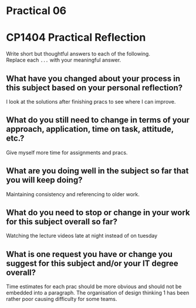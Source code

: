 # Practical 06
# CP1404 Practical Reflection

Write short but thoughtful answers to each of the following.  
Replace each `...` with your meaningful answer.

## What have you changed about your process in this subject based on your personal reflection?

I look at the solutions after finishing pracs to see where I can improve.

## What do you still need to change in terms of your approach, application, time on task, attitude, etc.?

Give myself more time for assignments and pracs.

## What are you doing well in the subject so far that you will keep doing?

Maintaining consistency and referencing to older work.

## What do you need to stop or change in your work for this subject overall so far?

Watching the lecture videos late at night instead of on tuesday

## What is one request you have or change you suggest for this subject and/or your IT degree overall?

Time estimates for each prac should be more obvious and should not be embedded into a paragraph.
The organisation of design thinking 1 has been rather poor causing difficulty for some teams.

